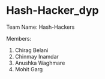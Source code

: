 # Hash-Hacker_dyp

Team Name: Hash-Hackers

Members:
1. Chirag Belani
2. Chinmay Inamdar
3. Anushka Waghmare
4. Mohit Garg
